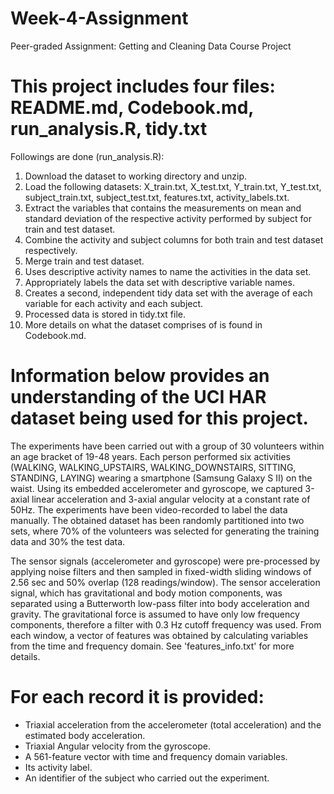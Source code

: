 # Week-4-Assignment
Peer-graded Assignment: Getting and Cleaning Data Course Project
# This project includes four files: README.md, Codebook.md, run_analysis.R, tidy.txt
Followings are done (run_analysis.R):
1.	Download the dataset to working directory and unzip.
2.	Load the following datasets: X_train.txt, X_test.txt, Y_train.txt, Y_test.txt, subject_train.txt, subject_test.txt, features.txt,       activity_labels.txt.
3.	Extract the variables that contains the measurements on mean and standard deviation of the respective activity performed by subject     for train and test dataset.
4.	Combine the activity and subject columns for both train and test dataset respectively.
5.	Merge train and test dataset. 
6.	Uses descriptive activity names to name the activities in the data set.
7.	Appropriately labels the data set with descriptive variable names.
8.	Creates a second, independent tidy data set with the average of each variable for each activity and each subject.
9.	Processed data is stored in tidy.txt file.
10.	More details on what the dataset comprises of is found in Codebook.md.




Information below provides an understanding of the UCI HAR dataset being used for this project.
==================================================================================================================================
The experiments have been carried out with a group of 30 volunteers within an age bracket of 19-48 years. Each person performed six activities (WALKING, WALKING_UPSTAIRS, WALKING_DOWNSTAIRS, SITTING, STANDING, LAYING) wearing a smartphone (Samsung Galaxy S II) on the waist. Using its embedded accelerometer and gyroscope, we captured 3-axial linear acceleration and 3-axial angular velocity at a constant rate of 50Hz. The experiments have been video-recorded to label the data manually. The obtained dataset has been randomly partitioned into two sets, where 70% of the volunteers was selected for generating the training data and 30% the test data. 

The sensor signals (accelerometer and gyroscope) were pre-processed by applying noise filters and then sampled in fixed-width sliding windows of 2.56 sec and 50% overlap (128 readings/window). The sensor acceleration signal, which has gravitational and body motion components, was separated using a Butterworth low-pass filter into body acceleration and gravity. The gravitational force is assumed to have only low frequency components, therefore a filter with 0.3 Hz cutoff frequency was used. From each window, a vector of features was obtained by calculating variables from the time and frequency domain. See 'features_info.txt' for more details. 

For each record it is provided:
======================================

- Triaxial acceleration from the accelerometer (total acceleration) and the estimated body acceleration.
- Triaxial Angular velocity from the gyroscope. 
- A 561-feature vector with time and frequency domain variables. 
- Its activity label. 
- An identifier of the subject who carried out the experiment.


